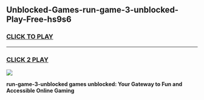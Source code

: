
## Unblocked-Games-run-game-3-unblocked-Play-Free-hs9s6
<h3>
<a href="https://premium76.site?title=run-game-3-unblocked&ref=18A1">CLICK TO PLAY</a></h3>
<hr>

<h3>
<a href="https://premium76.site?title=run-game-3-unblocked&ref=18A1">CLICK 2 PLAY</a>
  
</h3>

<a href="https://premium76.site?title=run-game-3-unblocked&ref=18A1"><img src="https://clearcache.store/games.png"></a>


**run-game-3-unblocked games unblocked: Your Gateway to Fun and Accessible Online Gaming**
